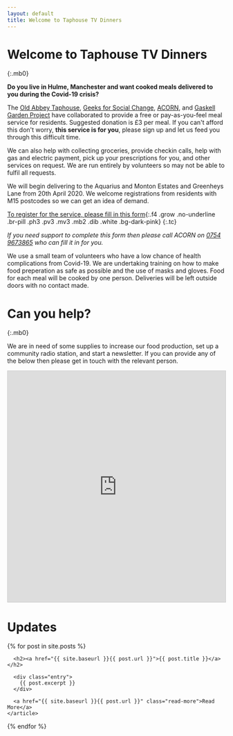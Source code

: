 ```yaml
---
layout: default
title: Welcome to Taphouse TV Dinners
---
```


# Welcome to Taphouse TV Dinners

{:.mb0}

**Do you live in Hulme, Manchester and want cooked meals delivered to you during the Covid-19 crisis?**

The [Old Abbey Taphouse](http://theoldabbeytaphouse.co.uk/), [Geeks for Social Change](http://gfsc.studio/), [ACORN](https://acorntheunion.org.uk/), and [Gaskell Garden Project](https://gaskellgardenproject.co.uk/) have collaborated to provide a free or pay-as-you-feel meal service for residents. Suggested donation is £3 per meal. If you can't afford this don't worry, **this service is for you**, please sign up and let us feed you through this difficult time.

We can also help with collecting groceries, provide checkin calls, help with gas and electric payment, pick up your prescriptions for you, and other services on request. We are run entirely by volunteers so may not be able to fulfil all requests.

We will begin delivering to the Aquarius and Monton Estates and Greenheys Lane from 20th April 2020. We welcome registrations from residents with M15 postcodes so we can get an idea of demand.

[To register for the service, please fill in this form](https://airtable.com/shr011U0OscveCvHl){:.f4 .grow .no-underline .br-pill .ph3 .pv3 .mv3 .mb2 .dib .white .bg-dark-pink}
{:.tc}

_If you need support to complete this form then please call ACORN on [0754 9673865](tel:07549673865) who can fill it in for you._

We use a small team of volunteers who have a low chance of health complications from Covid-19. We are undertaking training on how to make food preperation as safe as possible and the use of masks and gloves. Food for each meal will be cooked by one person. Deliveries will be left outside doors with no contact made.

# Can you help?

{:.mb0}

We are in need of some supplies to increase our food production, set up a community radio station, and start a newsletter. If you can provide any of the below then please get in touch with the relevant person.

<iframe class="airtable-embed" src="https://airtable.com/embed/shrpBXhasbybORfX2?backgroundColor=cyan&viewControls=on" frameborder="0" onmousewheel="" width="100%" height="533" style="background: transparent; border: 1px solid #ccc;"></iframe>

<div id="wishlistTable"></div>

# Updates

<div class="posts">
  {% for post in site.posts %}
    <article class="post">

      <h2><a href="{{ site.baseurl }}{{ post.url }}">{{ post.title }}</a></h2>

      <div class="entry">
        {{ post.excerpt }}
      </div>

      <a href="{{ site.baseurl }}{{ post.url }}" class="read-more">Read More</a>
    </article>

{% endfor %}

</div>
